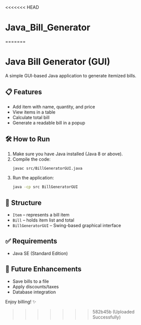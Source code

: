 <<<<<<< HEAD
# Java_Bill_Generator
=======
# Java Bill Generator (GUI)

A simple GUI-based Java application to generate itemized bills.

## 📋 Features
- Add item with name, quantity, and price
- View items in a table
- Calculate total bill
- Generate a readable bill in a popup

## 🛠️ How to Run

1. Make sure you have Java installed (Java 8 or above).
2. Compile the code:
   ```bash
   javac src/BillGeneratorGUI.java
   ```
3. Run the application:
   ```bash
   java -cp src BillGeneratorGUI
   ```

## 🧱 Structure
- `Item` – represents a bill item
- `Bill` – holds item list and total
- `BillGeneratorGUI` – Swing-based graphical interface

## ✅ Requirements
- Java SE (Standard Edition)

## 🎯 Future Enhancements
- Save bills to a file
- Apply discounts/taxes
- Database integration

Enjoy billing! ✨
>>>>>>> 582b45b (Uploaded Successfully)

